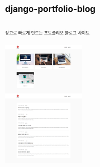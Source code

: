 # django-portfolio-blog

<br>

장고로 빠르게 만드는 포트폴리오 블로그 사이트

<br>

<img src="https://github.com/kimjihun-dev/dj-portblog/blob/master/pro.png" width="50%">
<img src="https://github.com/kimjihun-dev/dj-portblog/blob/master/blog.png" width="50%">


